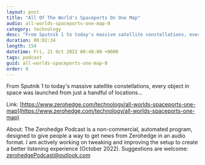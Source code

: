 ```yaml
---
layout: post
title: "All Of The World's Spaceports On One Map"
audio: all-worlds-spaceports-one-map-0
category: technology
desc: "From Sputnik 1 to today's massive satellite constellations, every object in space was launched from just a handful of locations..."
duration: 00:02:34
length: 154
datetime: Fri, 21 Oct 2022 00:40:00 +0000
tags: podcast
guid: all-worlds-spaceports-one-map-0
order: 0
---
```

From Sputnik 1 to today's massive satellite constellations, every object in space was launched from just a handful of locations...

Link: [https://www.zerohedge.com/technology/all-worlds-spaceports-one-map](https://www.zerohedge.com/technology/all-worlds-spaceports-one-map)

About: The Zerohedge Podcast is a non-commercial, automated program, designed to give people a way to get news from Zerohedge in an audio format.  I am actively working on tweaking and improving the setup to create a better listening experience (October 2022).  Suggestions are welcome: [zerohedgePodcast@outlook.com](mailto:zerohedgePodcast@outlook.com)